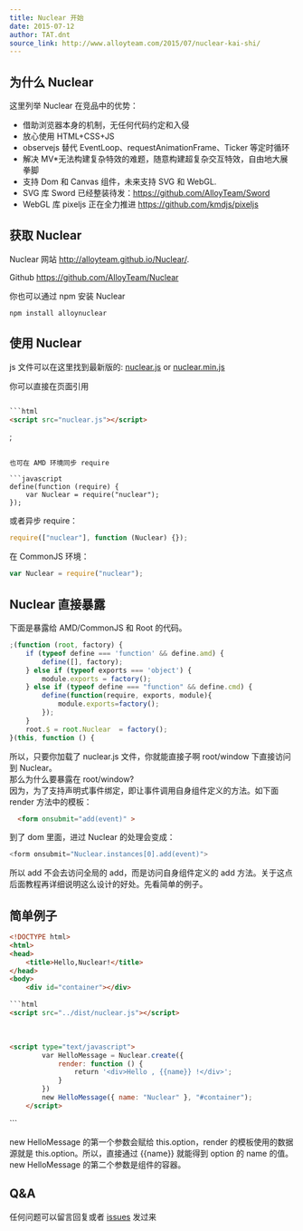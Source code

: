 ```yaml
---
title: Nuclear 开始
date: 2015-07-12
author: TAT.dnt
source_link: http://www.alloyteam.com/2015/07/nuclear-kai-shi/
---
```


<!-- {% raw %} - for jekyll -->

## 为什么 Nuclear

这里列举 Nuclear 在竞品中的优势：

-   借助浏览器本身的机制，无任何代码约定和入侵
-   放心使用 HTML+CSS+JS
-   observejs 替代 EventLoop、requestAnimationFrame、Ticker 等定时循环
-   解决 MV\*无法构建复杂特效的难题，随意构建超复杂交互特效，自由地大展拳脚
-   支持 Dom 和 Canvas 组件，未来支持 SVG 和 WebGL.
-   SVG 库 Sword 已经整装待发：<https://github.com/AlloyTeam/Sword>
-   WebGL 库 pixeljs 正在全力推进 <https://github.com/kmdjs/pixeljs>

## 获取 Nuclear

Nuclear 网站 <http://alloyteam.github.io/Nuclear/>.

Github <https://github.com/AlloyTeam/Nuclear>

你也可以通过 npm 安装 Nuclear

    npm install alloynuclear

## 使用 Nuclear

js 文件可以在这里找到最新版的: [nuclear.js](https://raw.githubusercontent.com/AlloyTeam/Nuclear/master/dist/nuclear.js) or [nuclear.min.js](https://raw.githubusercontent.com/AlloyTeam/Nuclear/master/dist/nuclear.min.js)

你可以直接在页面引用

````html

```html
<script src="nuclear.js"></script>
````

;

````

也可在 AMD 环境同步 require

```javascript
define(function (require) {
    var Nuclear = require("nuclear");
});
````

或者异步 require：

```javascript
require(["nuclear"], function (Nuclear) {});
```

在 CommonJS 环境：

```javascript
var Nuclear = require("nuclear");
```

## Nuclear 直接暴露

下面是暴露给 AMD/CommonJS 和 Root 的代码。

```javascript
;(function (root, factory) {
    if (typeof define === 'function' && define.amd) {
        define([], factory);
    } else if (typeof exports === 'object') {
        module.exports = factory();
    } else if (typeof define === "function" && define.cmd) {
        define(function(require, exports, module){
            module.exports=factory();
        });
    }
    root.$ = root.Nuclear  = factory();   
}(this, function () {
```

所以，只要你加载了 nuclear.js 文件，你就能直接子啊 root/window 下直接访问到 Nuclear。  
那么为什么要暴露在 root/window?  
因为，为了支持声明式事件绑定，即让事件调用自身组件定义的方法。如下面 render 方法中的模板：

```html
  <form onsubmit="add(event)" >
```

到了 dom 里面，进过 Nuclear 的处理会变成：

```c
<form onsubmit="Nuclear.instances[0].add(event)">
```

所以 add 不会去访问全局的 add，而是访问自身组件定义的 add 方法。关于这点后面教程再详细说明这么设计的好处。先看简单的例子。

## 简单例子

````html
<!DOCTYPE html>
<html>
<head>
    <title>Hello,Nuclear!</title>
</head>
<body>
    <div id="container"></div>
    
```html
<script src="../dist/nuclear.js"></script>
````

    

```html
<script type="text/javascript">
        var HelloMessage = Nuclear.create({
            render: function () {
                return '<div>Hello , {{name}} !</div>';
            }
        })
        new HelloMessage({ name: "Nuclear" }, "#container");
    </script>
```

</body>
</html>
```

new HelloMessage 的第一个参数会赋给 this.option，render 的模板使用的数据源就是 this.option。所以，直接通过 {{name}} 就能得到 option 的 name 的值。  
new HelloMessage 的第二个参数是组件的容器。

## Q&A

任何问题可以留言回复或者 [issues](https://github.com/AlloyTeam/Nuclear/issues/new) 发过来


<!-- {% endraw %} - for jekyll -->